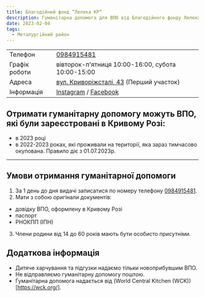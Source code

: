 ```yaml
---
title: Благодійний фонд “Лелека КР”
description: Гуманітарна допомога для ВПО від Благодійного фонду Лелека КР в Металургійному районі в місті Кривий Ріг, вул. Криворіжсталі, 43
date: 2023-02-04
tags:
  - Металургійний район
---
```



<div class="centers--block">

|   |   |
|---|---|
| Телефон  | <a href="tel:0984915481">0984915481</a>   |
| Графік роботи  | вівторок-п'ятниця 10:00-16:00, субота 10:00-15:00   |
|Адреса | [вул. Криворіжсталі, 43](https://goo.gl/maps/vNhYray8cmbP4be89) (Перший участок) |
|Інформація | [Instagram](https://www.instagram.com/leleka.kr/) / [Facebook](https://www.facebook.com/people/Leleka-KR/pfbid0x4YzZ9y6XT6TwQQd5gvmw8uUMov26xpgt5FzSGMcZzNcX6WsYxT4jQ3ueZL58sABl/) |

</div>

## Отримати гуманітарну допомогу можуть ВПО, які були зареєстровані в Кривому Розі:
- в 2023 році
- в 2022-2023 роках, які проживали на території, яка зараз тимчасово окупована. Правило діє з 01.07.2023р. 

---

## Умови отримання гуманітарної допомоги
1. За 1 день до дня видачі записатися по номеру телефону <a href="tel:0984915481">0984915481</a>.
2. Мати з собою оригінали документів:
  - довідку ВПО, оформлену в Кривому Розі
  - паспорт
  - РНОКПП (ІПН)
3. Члени родини від 14 до 60 років мають бути особисто присутніми. 


## Додаткова інформація
- Дитяче харчування та підгузки надаємо тільки новоприбувшим ВПО.
- Не відправляємо гуманітарну допомогу поштою.
- Гуманітарна допомога надається від (World Central Kitchen (WCK))[https://wck.org/].